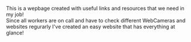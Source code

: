 This is a wepbage created with useful links and resources that we need in my job!<br>
Since all workers are on call and have to check different WebCameras and websites regurarly I've created an easy website that has everything at glance!
